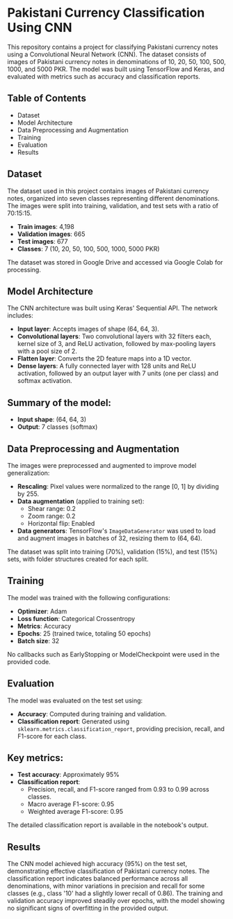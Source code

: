 # **Pakistani Currency Classification Using CNN**

This repository contains a project for classifying Pakistani currency notes using a Convolutional Neural Network (CNN). The dataset consists of images of Pakistani currency notes in denominations of 10, 20, 50, 100, 500, 1000, and 5000 PKR. The model was built using TensorFlow and Keras, and evaluated with metrics such as accuracy and classification reports.

## Table of Contents
- Dataset
- Model Architecture
- Data Preprocessing and Augmentation
- Training
- Evaluation
- Results

## Dataset
The dataset used in this project contains images of Pakistani currency notes, organized into seven classes representing different denominations. The images were split into training, validation, and test sets with a ratio of 70:15:15.

- **Train images**: 4,198
- **Validation images**: 665
- **Test images**: 677
- **Classes**: 7 (10, 20, 50, 100, 500, 1000, 5000 PKR)

The dataset was stored in Google Drive and accessed via Google Colab for processing.

## Model Architecture
The CNN architecture was built using Keras' Sequential API. The network includes:

- **Input layer**: Accepts images of shape (64, 64, 3).
- **Convolutional layers**: Two convolutional layers with 32 filters each, kernel size of 3, and ReLU activation, followed by max-pooling layers with a pool size of 2.
- **Flatten layer**: Converts the 2D feature maps into a 1D vector.
- **Dense layers**: A fully connected layer with 128 units and ReLU activation, followed by an output layer with 7 units (one per class) and softmax activation.

## Summary of the model:
- **Input shape**: (64, 64, 3)
- **Output**: 7 classes (softmax)

## Data Preprocessing and Augmentation
The images were preprocessed and augmented to improve model generalization:

- **Rescaling**: Pixel values were normalized to the range [0, 1] by dividing by 255.
- **Data augmentation** (applied to training set):
  - Shear range: 0.2
  - Zoom range: 0.2
  - Horizontal flip: Enabled
- **Data generators**: TensorFlow's `ImageDataGenerator` was used to load and augment images in batches of 32, resizing them to (64, 64).

The dataset was split into training (70%), validation (15%), and test (15%) sets, with folder structures created for each split.

## Training
The model was trained with the following configurations:

- **Optimizer**: Adam
- **Loss function**: Categorical Crossentropy
- **Metrics**: Accuracy
- **Epochs**: 25 (trained twice, totaling 50 epochs)
- **Batch size**: 32

No callbacks such as EarlyStopping or ModelCheckpoint were used in the provided code.

## Evaluation
The model was evaluated on the test set using:

- **Accuracy**: Computed during training and validation.
- **Classification report**: Generated using `sklearn.metrics.classification_report`, providing precision, recall, and F1-score for each class.

## Key metrics:
- **Test accuracy**: Approximately 95%
- **Classification report**:
  - Precision, recall, and F1-score ranged from 0.93 to 0.99 across classes.
  - Macro average F1-score: 0.95
  - Weighted average F1-score: 0.95

The detailed classification report is available in the notebook's output.

## Results
The CNN model achieved high accuracy (95%) on the test set, demonstrating effective classification of Pakistani currency notes. The classification report indicates balanced performance across all denominations, with minor variations in precision and recall for some classes (e.g., class '10' had a slightly lower recall of 0.86). The training and validation accuracy improved steadily over epochs, with the model showing no significant signs of overfitting in the provided output.